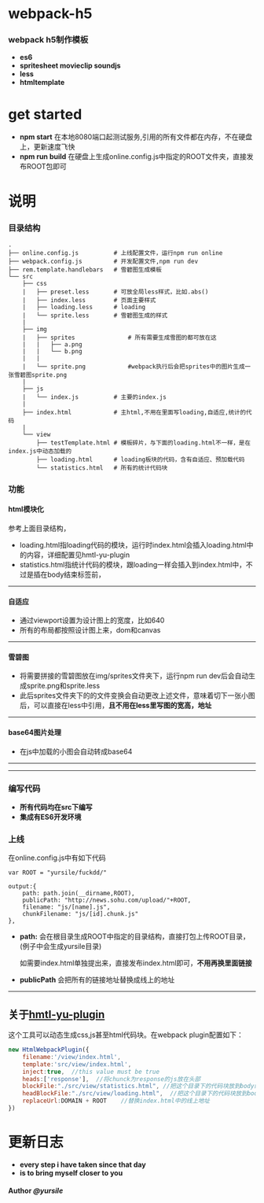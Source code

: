 # webpack-h5
### webpack h5制作模板

* **es6**
* **spritesheet movieclip soundjs**
* **less**
* **htmltemplate**

# get started
* **npm start** 在本地8080端口起测试服务,引用的所有文件都在内存，不在硬盘上，更新速度飞快
* **npm run build** 在硬盘上生成online.config.js中指定的ROOT文件夹，直接发布ROOT包即可

# 说明


### 目录结构

```
.
├── online.config.js          # 上线配置文件，运行npm run online
├── webpack.config.js         # 开发配置文件,npm run dev
├── rem.template.handlebars   # 雪碧图生成模板
└── src
    ├── css
	|	├── preset.less       # 可放全局less样式，比如.abs()
	|	├── index.less        # 页面主要样式
	|	├── loading.less      # loading
	|	└── sprite.less       # 雪碧图生成的样式
	|
	├── img
	|	├── sprites               # 所有需要生成雪图的都可放在这
	|   |	├── a.png             
    |   |   └── b.png   
    |   |       
	|   └── sprite.png            #webpack执行后会把sprites中的图片生成一张雪碧图sprite.png
	|
	├── js
	|	└── index.js          # 主要的index.js
	|
	├── index.html            # 主html,不用在里面写loading,自适应,统计的代码
	|
	└── view
		├── testTemplate.html # 模板碎片，与下面的loading.html不一样，是在index.js中动态加载的
		├── loading.html      # loading板块的代码，含有自适应、预加载代码
		└── statistics.html   # 所有的统计代码块

```

### 功能
#### html模块化

参考上面目录结构，

* loading.html指loading代码的模块，运行时index.html会插入loading.html中的内容，详细配置见hmtl-yu-plugin
* statistics.html指统计代码的模块，跟loading一样会插入到index.html中，不过是插在body结束标签前，

****
#### 自适应

* 通过viewport设置为设计图上的宽度，比如640
* 所有的布局都按照设计图上来，dom和canvas
	

****		

#### 雪碧图


* 将需要拼接的雪碧图放在img/sprites文件夹下，运行npm run dev后会自动生成sprite.png和sprite.less
* 此后sprites文件夹下的的文件变换会自动更改上述文件，意味着切下一张小图后，可以直接在less中引用，**且不用在less里写图的宽高，地址**
****
#### base64图片处理
* 在js中加载的小图会自动转成base64

****

---------------------------------------

### 编写代码
* **所有代码均在src下编写**
* **集成有ES6开发环境**


### 上线
在online.config.js中有如下代码

	var ROOT = "yursile/fuckdd/"
	
	output:{
        path: path.join(__dirname,ROOT),
        publicPath: "http://news.sohu.com/upload/"+ROOT,
        filename: "js/[name].js",
        chunkFilename: "js/[id].chunk.js"
    },

* **path:**  会在根目录生成ROOT中指定的目录结构，直接打包上传ROOT目录，(例子中会生成yursile目录)

	如需要index.html单独提出来，直接发布index.html即可，**不用再换里面链接**
* **publicPath**  会把所有的链接地址替换成线上的地址

****
	
## 关于[hmtl-yu-plugin](https://github.com/yursile/html-yu-plugin)

这个工具可以动态生成css,js甚至html代码块。在webpack plugin配置如下：
```javascript
new HtmlWebpackPlugin({           
    filename:'/view/index.html',  
	template:'src/view/index.html', 
	inject:true,  //this value must be true
	heads:['response'],  //将chunck为response的js放在头部
    blockFile:"./src/view/statistics.html", //把这个目录下的代码块放到body结束标签之前，  通常放统计代码
    headBlockFile:"./src/view/loading.html",  //把这个目录下的代码块放到body开始标签之后，通常放loading
	replaceUrl:DOMAIN + ROOT    //替换index.html中的线上地址
})
```
# 更新日志
* **every step i have taken since that day**
* **is to bring myself closer to you**


#### Author *@yursile*